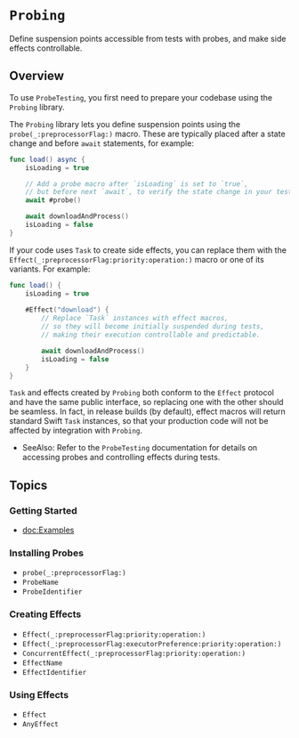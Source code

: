 # ``Probing``

Define suspension points accessible from tests with probes, and make side effects controllable.

## Overview

To use `ProbeTesting`, you first need to prepare your codebase using the `Probing` library.

The `Probing` library lets you define suspension points using the ``probe(_:preprocessorFlag:)`` macro. 
These are typically placed after a state change and before `await` statements, for example:

```swift
func load() async {
    isLoading = true

    // Add a probe macro after `isLoading` is set to `true`, 
    // but before next `await`, to verify the state change in your tests.
    await #probe() 

    await downloadAndProcess()
    isLoading = false
}
```

If your code uses `Task` to create side effects, you can replace them with the ``Effect(_:preprocessorFlag:priority:operation:)`` 
macro or one of its variants. For example:

```swift
func load() {
    isLoading = true
    
    #Effect("download") {
        // Replace `Task` instances with effect macros, 
        // so they will become initially suspended during tests,
        // making their execution controllable and predictable.

        await downloadAndProcess()
        isLoading = false
    }
}
```

`Task` and effects created by `Probing` both conform to the ``Effect`` protocol and have the same public interface, 
so replacing one with the other should be seamless. In fact, in release builds (by default), effect macros will return 
standard Swift `Task` instances, so that your production code will not be affected by integration with `Probing`.

- SeeAlso: Refer to the `ProbeTesting` documentation for details on accessing probes and controlling effects during tests.

## Topics

### Getting Started

- <doc:Examples>

### Installing Probes

- ``probe(_:preprocessorFlag:)``
- ``ProbeName``
- ``ProbeIdentifier``

### Creating Effects 

- ``Effect(_:preprocessorFlag:priority:operation:)``
- ``Effect(_:preprocessorFlag:executorPreference:priority:operation:)``
- ``ConcurrentEffect(_:preprocessorFlag:priority:operation:)``
- ``EffectName``
- ``EffectIdentifier``

### Using Effects

- ``Effect``
- ``AnyEffect``
